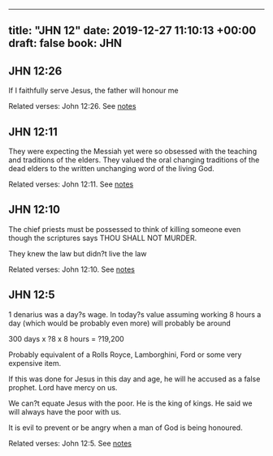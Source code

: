 
---
title: "JHN 12"
date: 2019-12-27 11:10:13 +00:00
draft: false
book: JHN
---

## JHN 12:26

If I faithfully serve Jesus, the father will honour me

Related verses: John 12:26. See [notes](https://my.bible.com/notes/3328507497321062861)


## JHN 12:11

They were expecting the Messiah yet were so obsessed with the teaching and traditions of the elders. They valued the oral changing traditions of the dead elders to the written unchanging word of the living God.

Related verses: John 12:11. See [notes](https://my.bible.com/notes/3328463503190909071)


## JHN 12:10

The chief priests must be possessed to think of killing someone even though the scriptures says THOU SHALL NOT MURDER.

They knew the law but didn?t live the law

Related verses: John 12:10. See [notes](https://my.bible.com/notes/3328460272209485899)


## JHN 12:5

1 denarius was a day?s wage. In today?s value assuming working 8 hours a day (which would be probably even more) will probably be around 

300 days x ?8 x 8 hours = ?19,200

Probably equivalent of a Rolls Royce, Lamborghini, Ford or some very expensive item.

If this was done for Jesus in this day and age, he will he accused as a false prophet. Lord have mercy on us.

We can?t equate Jesus with the poor. He is the king of kings. He said we will always have the poor with us.

It is evil to prevent or be angry when a man of God is being honoured.

Related verses: John 12:5. See [notes](https://my.bible.com/notes/3328456973674602544)

